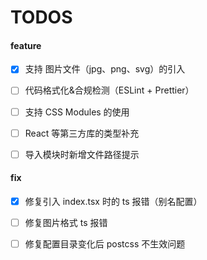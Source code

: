 # TODOS

#### feature

- [x] 支持 图片文件（jpg、png、svg）的引入

- [ ] 代码格式化&合规检测（ESLint + Prettier）

- [ ] 支持 CSS Modules 的使用

- [ ] React 等第三方库的类型补充

- [ ] 导入模块时新增文件路径提示

#### fix

- [x] 修复引入 index.tsx 时的 ts 报错（别名配置）

- [ ] 修复图片格式 ts 报错

- [ ] 修复配置目录变化后 postcss 不生效问题
